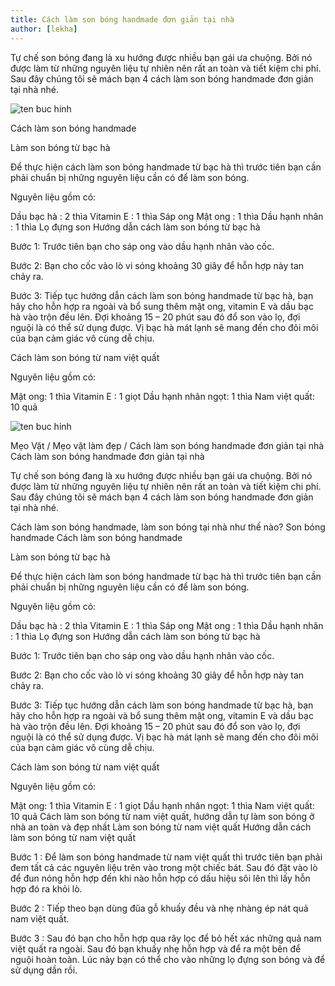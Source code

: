 ```yaml
---
title: Cách làm son bóng handmade đơn giản tại nhà
author: [lekha]
---
```

Tự chế son bóng đang là xu hướng được nhiều bạn gái ưa chuộng. Bởi nó được làm từ những nguyên liệu tự nhiên nên rất an toàn và tiết kiệm chi phí. Sau đây chúng tôi sẽ mách bạn 4 cách làm son bóng handmade đơn giản tại nhà nhé.

![ten buc hinh](https://webtrangdiem.com/wp-content/uploads/2015/05/cach-lam-son-duong-moi-tai-nha.jpg "ten buc hinh")

Cách làm son bóng handmade

Làm son bóng từ bạc hà

Để thực hiện cách làm son bóng handmade từ bạc hà thì trước tiên bạn cần phải chuẩn bị những nguyên liệu cần có để làm son bóng.

Nguyên liệu gồm có:

Dầu bạc hà : 2 thìa
Vitamin E : 1 thìa
Sáp ong
Mật ong : 1 thìa
Dầu hạnh nhân : 1 thìa
Lọ đựng son
Hướng dẫn cách làm son bóng từ bạc hà

Bước 1: Trước tiên bạn cho sáp ong vào dầu hạnh nhân vào cốc.

Bước 2: Bạn cho cốc vào lò vi sóng khoảng 30 giây để hỗn hợp này tan chảy ra.

Bước 3: Tiếp tục hướng dẫn cách làm son bóng handmade từ bạc hà, bạn hãy cho hỗn hợp ra ngoài và bổ sung thêm mật ong, vitamin E và dầu bạc hà vào trộn đều lên. Đợi khoảng 15 – 20 phút sau đó đổ son vào lọ, đợi nguội là có thể sử dụng được. Vị bạc hà mát lạnh sẽ mang đến cho đôi môi của bạn cảm giác vô cùng dễ chịu.

Cách làm son bóng từ nam việt quất

Nguyên liệu gồm có:

Mật ong: 1 thìa
Vitamin E : 1 giọt
Dầu hạnh nhân ngọt: 1 thìa
Nam việt quất: 10 quả

![ten buc hinh](https://s3-ap-southeast-1.amazonaws.com/misskick/wp-content/uploads/2017/04/18160330/body-913908_960_720-768x512.jpg "ten buc hinh")


Mẹo Vặt / Mẹo vặt làm đẹp / Cách làm son bóng handmade đơn giản tại nhà
Cách làm son bóng handmade đơn giản tại nhà


 
Tự chế son bóng đang là xu hướng được nhiều bạn gái ưa chuộng. Bởi nó được làm từ những nguyên liệu tự nhiên nên rất an toàn và tiết kiệm chi phí. Sau đây chúng tôi sẽ mách bạn 4 cách làm son bóng handmade đơn giản tại nhà nhé.

Cách làm son bóng handmade, làm son bóng tại nhà như thế nào?
Son bóng handmade
Cách làm son bóng handmade

Làm son bóng từ bạc hà

Để thực hiện cách làm son bóng handmade từ bạc hà thì trước tiên bạn cần phải chuẩn bị những nguyên liệu cần có để làm son bóng.

Nguyên liệu gồm có:

Dầu bạc hà : 2 thìa
Vitamin E : 1 thìa
Sáp ong
Mật ong : 1 thìa
Dầu hạnh nhân : 1 thìa
Lọ đựng son
Hướng dẫn cách làm son bóng từ bạc hà

Bước 1: Trước tiên bạn cho sáp ong vào dầu hạnh nhân vào cốc.

Bước 2: Bạn cho cốc vào lò vi sóng khoảng 30 giây để hỗn hợp này tan chảy ra.

Bước 3: Tiếp tục hướng dẫn cách làm son bóng handmade từ bạc hà, bạn hãy cho hỗn hợp ra ngoài và bổ sung thêm mật ong, vitamin E và dầu bạc hà vào trộn đều lên. Đợi khoảng 15 – 20 phút sau đó đổ son vào lọ, đợi nguội là có thể sử dụng được. Vị bạc hà mát lạnh sẽ mang đến cho đôi môi của bạn cảm giác vô cùng dễ chịu.

Cách làm son bóng từ nam việt quất

Nguyên liệu gồm có:

Mật ong: 1 thìa
Vitamin E : 1 giọt
Dầu hạnh nhân ngọt: 1 thìa
Nam việt quất: 10 quả
Cách làm son bóng từ nam việt quất, hướng dẫn tự làm son bóng ở nhà an toàn và đẹp nhất
Làm son bóng từ nam việt quất
Hướng dẫn cách làm son bóng từ nam việt quất

Bước 1 : Để làm son bóng handmade từ nam việt quất thì trước tiên bạn phải đem tất cả các nguyên liệu trên vào trong một chiếc bát. Sau đó đặt vào lò để đun nóng hỗn hợp đến khi nào hỗn hợp có dấu hiệu sôi lên thì lấy hỗn hợp đó ra khỏi lò.

Bước 2 : Tiếp theo bạn dùng đũa gỗ khuấy đều và nhẹ nhàng ép nát quả nam việt quất.

Bước 3 : Sau đó bạn cho hỗn hợp qua rây lọc để bỏ hết xác những quả nam việt quất ra ngoài. Sau đó bạn khuấy nhẹ hỗn hợp và để ra một bên để nguội hoàn toàn. Lúc này bạn có thể cho vào những lọ đựng son bóng và để sử dụng dần rồi.


